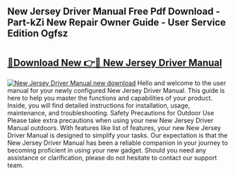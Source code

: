 ## New Jersey Driver Manual Free Pdf Download - Part-kZi New Repair Owner Guide - User Service Edition Ogfsz

# <h2><a href="http://bc3887.oget.top/?id=New+Jersey+Driver+Manual">🔗Download New 👉🔴 New Jersey Driver Manual</a></h2>

[![New Jersey Driver Manual new download](https://i.imgur.com/5g1atiW.png)](http://bc3887.oget.top/?id=New+Jersey+Driver+Manual)
Hello and welcome to the user manual for your newly configured New Jersey Driver Manual. This guide is here to help you master the functions and capabilities of your product. Inside, you will find detailed instructions for installation, usage, maintenance, and troubleshooting. Safety Precautions for Outdoor Use Please take extra precautions when using your new New Jersey Driver Manual outdoors. With features like list of features, your new New Jersey Driver Manual is designed to simplify your tasks. Our expectation is that the New Jersey Driver Manual has been a reliable companion in your journey to becoming proficient in using your new gadget. Should you need any assistance or clarification, please do not hesitate to contact our support team.
